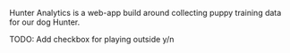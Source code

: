 Hunter Analytics is a web-app build around collecting puppy training data for our dog Hunter.

TODO: 
Add checkbox for playing outside y/n

